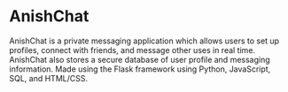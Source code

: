 # AnishChat

AnishChat is a private messaging application which allows users to set up profiles, connect with friends, and message other uses in real time. AnishChat also stores a secure database of user profile and messaging information. Made using the Flask framework using Python, JavaScript, SQL, and HTML/CSS.
